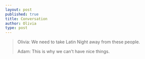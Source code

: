 ```yaml
---
layout: post
published: true
title: Conversation
author: Olivia
type: post
---
```


> Olivia: We need to take Latin Night away from these people.
>
> Adam: This is why we can't have nice things.